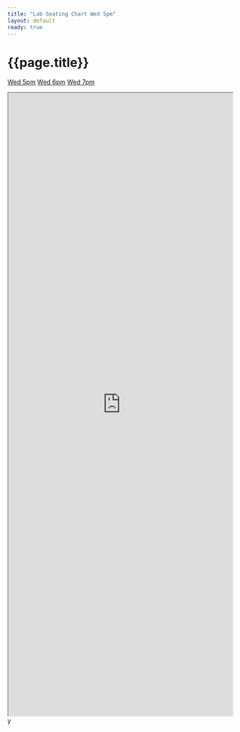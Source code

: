 ```yaml
---
title: "Lab Seating Chart Wed 5pm"
layout: default
ready: true
---
```


# {{page.title}}

<style>
iframe { width: 100%; height: 1400px; overflow: scroll; }  
</style>


[Wed 5pm](https://ucsb-cs56.github.io/w20/info/lab_seating_chart_wed_5pm/) [Wed 6pm](https://ucsb-cs56.github.io/w20/info/lab_seating_chart_wed_6pm/) [Wed 7pm](https://ucsb-cs56.github.io/w20/info/lab_seating_chart_wed_7pm/) 

<iframe src="https://docs.google.com/spreadsheets/d/e/2PACX-1vQrYLqI_ltXw9LYRLyncct_2htzFnrudWy3tFDLaUMRqOh0xEKjszJK4SlIzHqal26piBGJFYclndLV/pubhtml?gid=2060906406&amp;single=true&amp;widget=true&amp;headers=false"></iframe>
y
